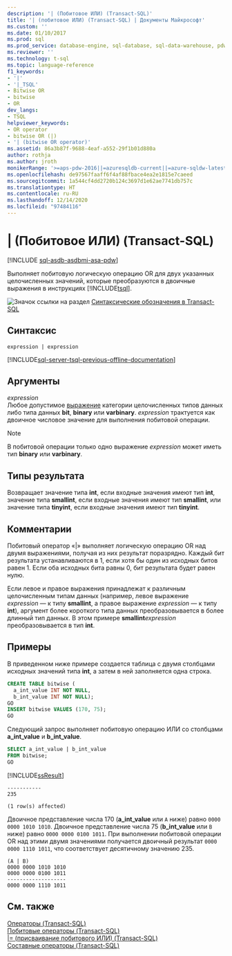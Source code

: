 ```yaml
---
description: '| (Побитовое ИЛИ) (Transact-SQL)'
title: '| (побитовое ИЛИ) (Transact-SQL) | Документы Майкрософт'
ms.custom: ''
ms.date: 01/10/2017
ms.prod: sql
ms.prod_service: database-engine, sql-database, sql-data-warehouse, pdw
ms.reviewer: ''
ms.technology: t-sql
ms.topic: language-reference
f1_keywords:
- '|'
- '|_TSQL'
- Bitwise OR
- bitwise
- OR
dev_langs:
- TSQL
helpviewer_keywords:
- OR operator
- bitwise OR (|)
- '| (bitwise OR operator)'
ms.assetid: 86a3b87f-9688-4eaf-a552-29f1b01d880a
author: rothja
ms.author: jroth
monikerRange: '>=aps-pdw-2016||=azuresqldb-current||=azure-sqldw-latest||>=sql-server-2016||>=sql-server-linux-2017||=azuresqldb-mi-current'
ms.openlocfilehash: de97567faaff6f4af88fbace4ea2e1815e7caeed
ms.sourcegitcommit: 1a544cf4dd2720b124c3697d1e62ae7741db757c
ms.translationtype: HT
ms.contentlocale: ru-RU
ms.lasthandoff: 12/14/2020
ms.locfileid: "97484116"
---
```

# <a name="-bitwise-or-transact-sql"></a>| (Побитовое ИЛИ) (Transact-SQL)
[!INCLUDE [sql-asdb-asdbmi-asa-pdw](../../includes/applies-to-version/sql-asdb-asdbmi-asa-pdw.md)]

  Выполняет побитовую логическую операцию OR для двух указанных целочисленных значений, которые преобразуются в двоичные выражения в инструкциях [!INCLUDE[tsql](../../includes/tsql-md.md)].  
  
 ![Значок ссылки на раздел](../../database-engine/configure-windows/media/topic-link.gif "Значок ссылки на раздел") [Синтаксические обозначения в Transact-SQL](../../t-sql/language-elements/transact-sql-syntax-conventions-transact-sql.md)  
  
## <a name="syntax"></a>Синтаксис  
  
```syntaxsql   
expression | expression  
```  
  
[!INCLUDE[sql-server-tsql-previous-offline-documentation](../../includes/sql-server-tsql-previous-offline-documentation.md)]

## <a name="arguments"></a>Аргументы
 *expression*  
 Любое допустимое [выражение](../../t-sql/language-elements/expressions-transact-sql.md) категории целочисленных типов данных либо типа данных **bit**, **binary** или **varbinary**. *expression* трактуется как двоичное числовое значение для выполнения побитовой операции.  
  
> [!NOTE]  
>  В побитовой операции только одно выражение *expression* может иметь тип **binary** или **varbinary**.  
  
## <a name="result-types"></a>Типы результата  
 Возвращает значение типа **int**, если входные значения имеют тип **int**, значение типа **smallint**, если входные значения имеют тип **smallint**, или значение типа **tinyint**, если входные значения имеют тип **tinyint**.  
  
## <a name="remarks"></a>Комментарии  
 Побитовый оператор «|» выполняет логическую операцию OR над двумя выражениями, получая из них результат поразрядно. Каждый бит результата устанавливаются в 1, если хотя бы один из исходных битов равен 1. Если оба исходных бита равны 0, бит результата будет равен нулю.  
  
 Если левое и правое выражения принадлежат к различным целочисленным типам данных (например, левое выражение *expression* — к типу **smallint**, а правое выражение *expression* — к типу **int**), аргумент более короткого типа данных преобразовывается в более длинный тип данных. В этом примере **smallint**_expression_ преобразовывается в тип **int**.  
  
## <a name="examples"></a>Примеры  
 В приведенном ниже примере создается таблица с двумя столбцами исходных значений типа **int**, а затем в ней заполняется одна строка.  
  
```sql  
CREATE TABLE bitwise (  
  a_int_value INT NOT NULL,  
  b_int_value INT NOT NULL);  
GO  
INSERT bitwise VALUES (170, 75);  
GO  
```  
  
 Следующий запрос выполняет побитовую операцию ИЛИ со столбцами **a_int_value** и **b_int_value**.  
  
```sql  
SELECT a_int_value | b_int_value  
FROM bitwise;  
GO  
```  
  
 [!INCLUDE[ssResult](../../includes/ssresult-md.md)]  
  
```  
-----------   
235           
  
(1 row(s) affected)  
```  
  
 Двоичное представление числа 170 (**a_int_value** или `A` ниже) равно `0000 0000 1010 1010`. Двоичное представление числа 75 (**b_int_value** или `B` ниже) равно `0000 0000 0100 1011`. При выполнении побитовой операции OR над этими двумя значениями получается двоичный результат `0000 0000 1110 1011`, что соответствует десятичному значению 235.  
  
```  
(A | B)  
0000 0000 1010 1010  
0000 0000 0100 1011  
-------------------  
0000 0000 1110 1011  
```  
  
## <a name="see-also"></a>См. также  
 [Операторы (Transact-SQL)](../../t-sql/language-elements/operators-transact-sql.md)   
 [Побитовые операторы (Transact-SQL)](../../t-sql/language-elements/bitwise-operators-transact-sql.md)   
 [&#124;= (присваивание побитового ИЛИ) (Transact-SQL)](../../t-sql/language-elements/bitwise-or-equals-transact-sql.md)   
 [Составные операторы (Transact-SQL)](../../t-sql/language-elements/compound-operators-transact-sql.md)  
  
  


